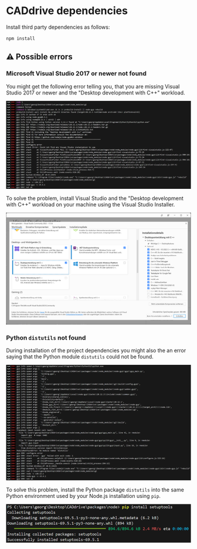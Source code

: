 # CADdrive dependencies

Install third party dependencies as follows:

```bash
npm install
```

## ⚠️ Possible errors

###  Microsoft Visual Studio 2017 or newer not found

You might get the following error telling you, that you are missing Visual Studio 2017 or newer and the "Desktop development with C++" workload.

![](../images/troubles/desktop-development-with-cpp.png)

To solve the problem, install Visual Studio and the "Desktop development with C++" workload on your machine using the Visual Studio Installer.

![](../images/troubles/desktop-development-with-cpp-workload.png)

### Python `distutils` not found

During installation of the project dependencies you might also the an error saying that the Python module `distutils` could not be found.

![](../images/troubles/no-module-named-distutils.png)

To solve this problem, install the Python package `distutils` into the same Python environment used by your Node.js installation using `pip`.

![](../images/troubles/pip-install-setuptools.png)